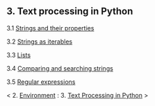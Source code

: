 ## 3. Text processing in Python

3.1 [Strings and their properties](compare-search.md)

3.2 [Strings as iterables](iterables.md)

3.3 [Lists](lists.md)

3.4 [Comparing and searching strings](compare-search.md)

3.5 [Regular expressions](regex.md)

\< 2. [Environment](..\setup.md) : 3. [Text Processing in Python](properties.md) \>
